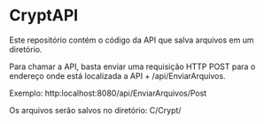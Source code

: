 # CryptAPI

Este repositório contém o código da API que salva arquivos em um diretório.

Para chamar a API, basta enviar uma requisição HTTP POST para o endereço onde está localizada a API + /api/EnviarArquivos.

Exemplo: http:localhost:8080/api/EnviarArquivos/Post

Os arquivos serão salvos no diretório: C/Crypt/